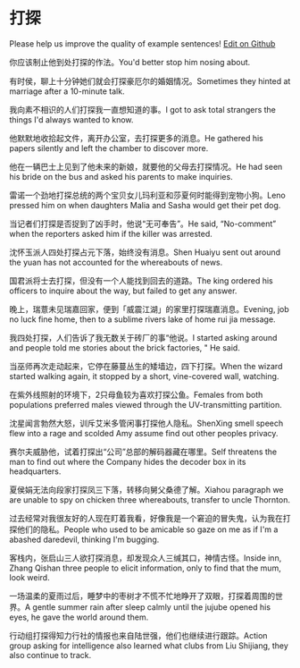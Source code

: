 # 打探

Please help us improve the quality of example sentences! [Edit on Github](https://github.com/jiyushe/jiyu-example-sentence-source/blob/main/chinese/datan.md)

<p><span class="chinese">你应该制止他到处打探的作法。</span><span class="english">You'd better stop him nosing about.</span></p>

<p><span class="chinese">有时侯，聊上十分钟她们就会打探豪厄尔的婚姻情况。</span><span class="english">Sometimes they hinted at marriage after a 10-minute talk.</span></p>

<p><span class="chinese">我向素不相识的人们打探我一直想知道的事。</span><span class="english">I got to ask total strangers the things I'd always wanted to know.</span></p>

<p><span class="chinese">他默默地收拾起文件，离开办公室，去打探更多的消息。</span><span class="english">He gathered his papers silently and left the chamber to discover more.</span></p>

<p><span class="chinese">他在一辆巴士上见到了他未来的新娘，就要他的父母去打探情况。</span><span class="english">He had seen his bride on the bus and asked his parents to make inquiries.</span></p>

<p><span class="chinese">雷诺一个劲地打探总统的两个宝贝女儿玛利亚和莎夏何时能得到宠物小狗。</span><span class="english">Leno pressed him on when daughters Malia and Sasha would get their pet dog.</span></p>

<p><span class="chinese">当记者们打探是否捉到了凶手时，他说“无可奉告”。</span><span class="english">He said, “No-comment” when the reporters asked him if the killer was arrested.</span></p>

<p><span class="chinese">沈怀玉派人四处打探占元下落，始终没有消息。</span><span class="english">Shen Huaiyu sent out around the yuan has not accounted for the whereabouts of news.</span></p>

<p><span class="chinese">国君派将士去打探，但没有一个人能找到回去的道路。</span><span class="english">The king ordered his officers to inquire about the way, but failed to get any answer.</span></p>

<p><span class="chinese">晚上，瑞薏未见瑞嘉回家，便到「威震江湖」的家里打探瑞嘉消息。</span><span class="english">Evening, job no luck fine home, then to a sublime rivers lake of home rui jia message.</span></p>

<p><span class="chinese">我四处打探，人们告诉了我无数关于砖厂的事“他说。</span><span class="english">I started asking around and people told me stories about the brick factories, " He said.</span></p>

<p><span class="chinese">当巫师再次走动起来，它停在藤蔓丛生的矮墙边，四下打探。</span><span class="english">When the wizard started walking again, it stopped by a short, vine-covered wall, watching.</span></p>

<p><span class="chinese">在紫外线照射的环境下，2只母鱼较为喜欢打探公鱼。</span><span class="english">Females from both populations preferred males viewed through the UV-transmitting partition.</span></p>

<p><span class="chinese">沈星闻言勃然大怒，训斥艾米多管闲事打探他人隐私。</span><span class="english">ShenXing smell speech flew into a rage and scolded Amy assume find out other peoples privacy.</span></p>

<p><span class="chinese">赛尔夫威胁他，试着打探出“公司”总部的解码器藏在哪里。</span><span class="english">Self threatens the man to find out where the Company hides the decoder box in its headquarters.</span></p>

<p><span class="chinese">夏侯娟无法向段家打探凤三下落，转移向舅父桑德了解。</span><span class="english">Xiahou paragraph we are unable to spy on chicken three whereabouts, transfer to uncle Thornton.</span></p>

<p><span class="chinese">过去经常对我很友好的人现在盯着我看，好像我是一个窘迫的冒失鬼，认为我在打探他们的隐私。</span><span class="english">People who used to be amicable so gaze on me as if I'm a abashed daredevil, thinking I'm bugging.</span></p>

<p><span class="chinese">客栈内，张启山三人欲打探消息，却发现众人三缄其口，神情古怪。</span><span class="english">Inside inn, Zhang Qishan three people to elicit information, only to find that the mum, look weird.</span></p>

<p><span class="chinese">一场温柔的夏雨过后，睡梦中的枣树才不慌不忙地睁开了双眼，打探着周围的世界。</span><span class="english">A gentle summer rain after sleep calmly until the jujube opened his eyes, he gave the world around them.</span></p>

<p><span class="chinese">行动组打探得知力行社的情报也来自陆世强，他们也继续进行跟踪。</span><span class="english">Action group asking for intelligence also learned what clubs from Liu Shijiang, they also continue to track.</span></p>

